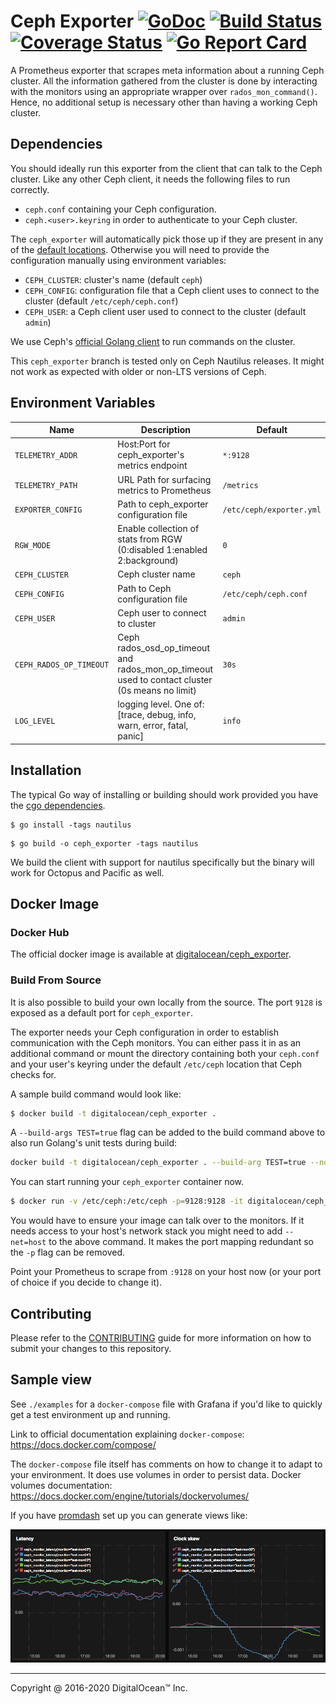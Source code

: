 # Ceph Exporter  [![GoDoc](https://godoc.org/github.com/digitalocean/ceph_exporter?status.svg)](https://godoc.org/github.com/digitalocean/ceph_exporter) [![Build Status](https://travis-ci.org/digitalocean/ceph_exporter.svg)](https://travis-ci.org/digitalocean/ceph_exporter) [![Coverage Status](https://coveralls.io/repos/github/digitalocean/ceph_exporter/badge.svg?branch=master&service=github)](https://coveralls.io/github/digitalocean/ceph_exporter?branch=master) [![Go Report Card](https://goreportcard.com/badge/digitalocean/ceph_exporter)](https://goreportcard.com/report/digitalocean/ceph_exporter)

A Prometheus exporter that scrapes meta information about a running Ceph
cluster. All the information gathered from the cluster is done by interacting
with the monitors using an appropriate wrapper over
`rados_mon_command()`. Hence, no additional setup is necessary other than
having a working Ceph cluster.

## Dependencies

You should ideally run this exporter from the client that can talk to the Ceph
cluster. Like any other Ceph client, it needs the following files to run
correctly.

* `ceph.conf` containing your Ceph configuration.
* `ceph.<user>.keyring` in order to authenticate to your Ceph cluster.

The `ceph_exporter` will automatically pick those up if they are present in
any of the [default
locations](http://docs.ceph.com/docs/master/rados/configuration/ceph-conf/#the-configuration-file). Otherwise
you will need to provide the configuration manually using environment
variables:

* `CEPH_CLUSTER`: cluster's name (default `ceph`)
* `CEPH_CONFIG`: configuration file that a Ceph client uses to connect to
  the cluster (default `/etc/ceph/ceph.conf`)
* `CEPH_USER`: a Ceph client user used to connect to the cluster (default
  `admin`)

We use Ceph's [official Golang client](https://github.com/ceph/go-ceph) to run
commands on the cluster.

This `ceph_exporter` branch is tested only on Ceph Nautilus releases. It might
not work as expected with older or non-LTS versions of Ceph.

## Environment Variables

Name | Description | Default
---- | ---- | ----
`TELEMETRY_ADDR` | Host:Port for ceph_exporter's metrics endpoint | `*:9128`
`TELEMETRY_PATH` | URL Path for surfacing metrics to Prometheus | `/metrics`
`EXPORTER_CONFIG` | Path to ceph_exporter configuration file | `/etc/ceph/exporter.yml`
`RGW_MODE` | Enable collection of stats from RGW (0:disabled 1:enabled 2:background) | `0`
`CEPH_CLUSTER` | Ceph cluster name | `ceph`
`CEPH_CONFIG` | Path to Ceph configuration file | `/etc/ceph/ceph.conf`
`CEPH_USER` | Ceph user to connect to cluster | `admin`
`CEPH_RADOS_OP_TIMEOUT` | Ceph rados_osd_op_timeout and rados_mon_op_timeout used to contact cluster (0s means no limit) | `30s`
`LOG_LEVEL` | logging level. One of: [trace, debug, info, warn, error, fatal, panic] | `info`

## Installation

The typical Go way of installing or building should work provided you have the [cgo dependencies](https://github.com/ceph/go-ceph#installation).

```
$ go install -tags nautilus
```

```
$ go build -o ceph_exporter -tags nautilus
```

We build the client with support for nautilus specifically but the binary will work for Octopus and Pacific as well.

## Docker Image

### Docker Hub

The official docker image is available at
[digitalocean/ceph_exporter](https://hub.docker.com/r/digitalocean/ceph_exporter/).

### Build From Source

It is also possible to build your own locally from the source. The port `9128`
is exposed as a default port for `ceph_exporter`.

The exporter needs your Ceph configuration in order to establish communication
with the Ceph monitors. You can either pass it in as an additional command or
mount the directory containing both your `ceph.conf` and your user's keyring
under the default `/etc/ceph` location that Ceph checks for.

A sample build command would look like:

```bash
$ docker build -t digitalocean/ceph_exporter .
```

A `--build-args TEST=true` flag can be added to the build command above to
also run Golang's unit tests during build:

```bash
docker build -t digitalocean/ceph_exporter . --build-arg TEST=true --no-cache
```

You can start running your `ceph_exporter` container now.

```bash
$ docker run -v /etc/ceph:/etc/ceph -p=9128:9128 -it digitalocean/ceph_exporter
```

You would have to ensure your image can talk over to the monitors. If it needs
access to your host's network stack you might need to add `--net=host` to the
above command. It makes the port mapping redundant so the `-p` flag can be
removed.

Point your Prometheus to scrape from `:9128` on your host now (or your port
of choice if you decide to change it).

## Contributing

Please refer to the [CONTRIBUTING](CONTRIBUTING.md) guide for more
information on how to submit your changes to this repository.

## Sample view

See `./examples` for a `docker-compose` file with Grafana if you'd like to
quickly get a test environment up and running.

Link to official documentation explaining `docker-compose`:
https://docs.docker.com/compose/

The `docker-compose` file itself has comments on how to change it to adapt to
your environment. It does use volumes in order to persist data.  Docker
volumes documentation: https://docs.docker.com/engine/tutorials/dockervolumes/

If you have [promdash](https://github.com/prometheus/promdash) set up you
can generate views like:

![](sample.png)

---

Copyright @ 2016-2020 DigitalOcean™ Inc.
